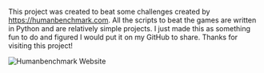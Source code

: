 This project was created to beat some challenges created by https://humanbenchmark.com.
All the scripts to beat the games are written in Python and are relatively simple projects.
I just made this as something fun to do and figured I would put it on my GitHub to share.
Thanks for visiting this project!

![Humanbenchmark Website](https://github.com/Peter-DeVries/Beating-Human-Benchmark/assets/71617666/d8f160d9-abc9-4cfd-90e8-8302c101043b)

